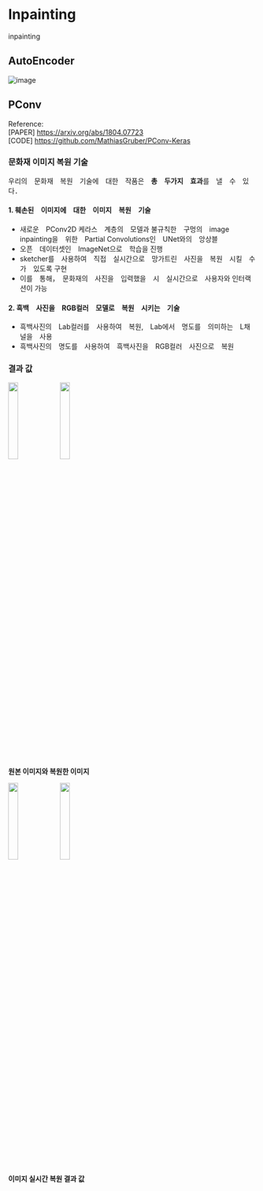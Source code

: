 # Inpainting 
inpainting

## AutoEncoder
![image](https://user-images.githubusercontent.com/72767245/99287894-31b70380-287e-11eb-89ce-0d4571ccb3d9.png)


## PConv
Reference: <br>
[PAPER] https://arxiv.org/abs/1804.07723 <br>
[CODE] https://github.com/MathiasGruber/PConv-Keras

### 문화재 이미지 복원 기술
우리의　문화재　복원　기술에　대한　작품은　**총　두가지　효과**를　낼　수　있다．

#### 1. 훼손된　이미지에　대한　이미지　복원　기술
- 새로운　PConv2D 케라스　계층의　모델과 불규칙한　구멍의　image inpainting을　위한　Partial Convolutions인　UNet와의　앙상블
- 오픈　데이터셋인　ImageNet으로　학습을 진행
- sketcher를　사용하여　직접　실시간으로　망가트린　사진을　복원　시킬　수　가　있도록 구현
- 이를　통해，　문화재의　사진을　입력했을　시　실시간으로　사용자와 인터랙션이 가능

#### 2. 흑백　사진을　RGB컬러　모델로　복원　시키는　기술
- 흑백사진의　Lab컬러를　사용하여　복원,　Lab에서　명도를　의미하는　L채널을　사용
- 흑백사진의　명도를　사용하여　흑백사진을　RGB컬러　사진으로　복원


### 결과 값
<div>
  <img src="https://user-images.githubusercontent.com/72767245/99153168-419dde80-26ea-11eb-98fb-9aca373f5b84.jpg" width="20%">
  <img src="https://user-images.githubusercontent.com/72767245/99153169-4367a200-26ea-11eb-8ac1-776ee3d89186.png" width="20%">
</div>
<b>원본 이미지와 복원한 이미지</b>

<p align="center"> <div>
  <img src="https://user-images.githubusercontent.com/72767245/99153170-45316580-26ea-11eb-9144-7a6e95323273.png" width="20%">
  <img src="https://user-images.githubusercontent.com/72767245/99153171-45c9fc00-26ea-11eb-9ae2-adb61f17b056.png" width="20%">
</div> </p>
<b>이미지 실시간 복원 결과 값</b>
